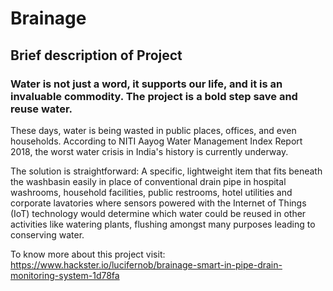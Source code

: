 # Brainage
## Brief description of Project
### Water is not just a word, it supports our life, and it is an invaluable commodity. The project is a bold step save and reuse water.

These days, water is being wasted in public places, offices, and even households. According to NITI Aayog Water Management Index Report 2018, the worst water crisis in India's history is currently underway.


The solution is straightforward: A specific, lightweight item that fits beneath the washbasin easily in place of conventional drain pipe in hospital washrooms, household facilities, public restrooms, hotel utilities and corporate lavatories where sensors powered with the Internet of Things (IoT) technology would determine which water could be reused in other activities like watering plants, flushing amongst many purposes leading to conserving water.


To know more about this project visit: https://www.hackster.io/lucifernob/brainage-smart-in-pipe-drain-monitoring-system-1d78fa
